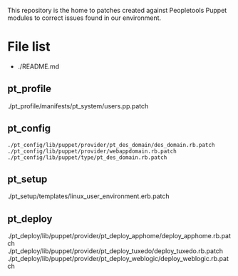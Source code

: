 This repository is the home to patches created against Peopletools Puppet
modules to correct issues found in our environment.

# File list
* ./README.md

## pt_profile
  ./pt_profile/manifests/pt_system/users.pp.patch

## pt_config
`
./pt_config/lib/puppet/provider/pt_des_domain/des_domain.rb.patch
./pt_config/lib/puppet/provider/webappdomain.rb.patch
./pt_config/lib/puppet/type/pt_des_domain.rb.patch
`

## pt_setup
  ./pt_setup/templates/linux_user_environment.erb.patch

## pt_deploy
  ./pt_deploy/lib/puppet/provider/pt_deploy_apphome/deploy_apphome.rb.patch
  ./pt_deploy/lib/puppet/provider/pt_deploy_tuxedo/deploy_tuxedo.rb.patch
  ./pt_deploy/lib/puppet/provider/pt_deploy_weblogic/deploy_weblogic.rb.patch
